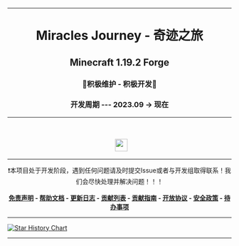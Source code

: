 ------

<h1 align="center">Miracles Journey - 奇迹之旅</h1>
<h2 align="center">Minecraft 1.19.2 Forge</h2>
<h3 align="center">🎯积极维护 - 积极开发🥰</h3>
<h3 align="center">开发周期 --- 2023.09 -> 现在</h3>

------

<div align="center">
    <a href="https://github.com/WaxingMoonStudio/Miracles-Journey-Pack/releases"><img alt="" src="https://img.shields.io/github/release-date/WaxingMoonStudio/Miracles-Journey-Pack?display_date=published_at&style=for-the-badge"></a>
    <a href="https://github.com/WaxingMoonStudio/Miracles-Journey-Pack/commits/main"><img alt="" src="https://img.shields.io/github/last-commit/WaxingMoonStudio/Miracles-Journey-Pack/main?style=for-the-badge"></a>
    <a href="https://github.com/WaxingMoonStudio/Miracles-Journey-Pack/releases"><img alt="" src="https://img.shields.io/github/release-date-pre/WaxingMoonStudio/Miracles-Journey-Pack?style=for-the-badge&label=PRE%20RELEASE%20DATE"></a>
</div>
<div align="center">
    <a href="https://github.com/WaxingMoonStudio/Miracles-Journey-Pack/issues?q=is%3Aissue+is%3Aopen"><img alt="" src="https://img.shields.io/github/issues/WaxingMoonStudio/Miracles-Journey-Pack?style=for-the-badge"></a>
    <a href="https://github.com/WaxingMoonStudio/Miracles-Journey-Pack/issues?q=is%3Aissue+is%3Aclosed"><img alt="" src="https://img.shields.io/github/issues-closed/WaxingMoonStudio/Miracles-Journey-Pack?style=for-the-badge"></a>
    <a href="https://github.com/WaxingMoonStudio/Miracles-Journey-Pack/pulls?q=is%3Apr+is%3Aopen"><img alt="" src="https://img.shields.io/github/issues-pr/WaxingMoonStudio/Miracles-Journey-Pack?style=for-the-badge"></a>
    <a href="https://github.com/WaxingMoonStudio/Miracles-Journey-Pack/pulls?q=is%3Apr+is%3Aclosed"><img alt="" src="https://img.shields.io/github/issues-pr-closed/WaxingMoonStudio/Miracles-Journey-Pack?style=for-the-badge"></a>
</div>
<div align="center">
    <a href="https://github.com/WaxingMoonStudio/Miracles-Journey-Pack/stargazers"><img alt="" src="https://img.shields.io/github/stars/WaxingMoonStudio/Miracles-Journey-Pack?style=for-the-badge"></a>
    <a href="https://github.com/WaxingMoonStudio/Miracles-Journey-Pack"><img alt="" src="https://img.shields.io/github/repo-size/WaxingMoonStudio/Miracles-Journey-Pack?style=for-the-badge"></a>
    <a href="https://github.com/WaxingMoonStudio/Miracles-Journey-Home/blob/main/LICENSE.md"><img alt="" src="https://img.shields.io/badge/License-CC_BY--NC--ND_4.0-blue.svg?style=for-the-badge" height="28"/></a>
</div>

------

<div align="center">
    ❗本项目处于开发阶段，遇到任何问题请及时提交Issue或者与开发组取得联系！我们会尽快处理并解决问题！！！
</div>

<br/>

<div align="center">
    <strong><a href="https://github.com/WaxingMoonStudio/Miracles-Journey-Pack/blob/main/DISCLAIMER.md">免责声明</a> - </strong>
    <strong><a href="https://mjwiki.qianf.fun/">帮助文档</a> - </strong>
    <strong><a href="https://github.com/WaxingMoonStudio/Miracles-Journey-Pack/blob/main/CHANGELOG.md">更新日志</a> - </strong>
    <strong><a href="https://github.com/WaxingMoonStudio/Miracles-Journey-Home/blob/main/CONTRIBUTING.md">贡献列表</a> - </strong>
    <strong><a href="https://github.com/WaxingMoonStudio/Miracles-Journey-Home/blob/main/CODE_OF_CONDUCT.md">贡献指南</a> - </strong>
    <strong><a href="https://github.com/WaxingMoonStudio/Miracles-Journey-Home/blob/main/LICENSE.md">开放协议</a> - </strong>
    <strong><a href="https://github.com/WaxingMoonStudio/Miracles-Journey-Home/blob/main/SECURITY.md">安全政策</a> - </strong>
    <strong><a href="https://github.com/WaxingMoonStudio/Miracles-Journey-Pack/blob/main/TODO.md">待办事项</a></strong>
</div>

------

<a href="https://star-history.com/#WaxingMoonStudio/Miracles-Journey-Home&Date">
 <picture>
   <source media="(prefers-color-scheme: dark)" srcset="https://api.star-history.com/svg?repos=WaxingMoonStudio/Miracles-Journey-Home&type=Date&theme=dark" />
   <source media="(prefers-color-scheme: light)" srcset="https://api.star-history.com/svg?repos=WaxingMoonStudio/Miracles-Journey-Home&type=Date" />
   <img alt="Star History Chart" src="https://api.star-history.com/svg?repos=WaxingMoonStudio/Miracles-Journey-Home&type=Date" />
 </picture>
</a>

------
